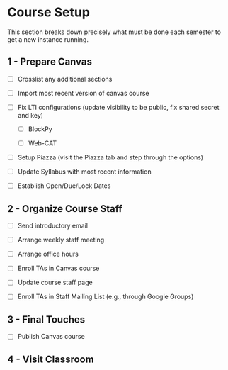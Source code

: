 # Course Setup

This section breaks down precisely what must be done each semester to get a new instance running.

## 1 - Prepare Canvas

- [ ] Crosslist any additional sections

- [ ] Import most recent version of canvas course

- [ ] Fix LTI configurations (update visibility to be public, fix shared secret and key)

	- [ ] BlockPy

	- [ ] Web-CAT

- [ ] Setup Piazza (visit the Piazza tab and step through the options)

- [ ] Update Syllabus with most recent information

- [ ] Establish Open/Due/Lock Dates

## 2 - Organize Course Staff

- [ ] Send introductory email

- [ ] Arrange weekly staff meeting

- [ ] Arrange office hours

- [ ] Enroll TAs in Canvas course

- [ ] Update course staff page

- [ ] Enroll TAs in Staff Mailing List (e.g., through Google Groups)

## 3 - Final Touches

- [ ] Publish Canvas course

## 4 - Visit Classroom